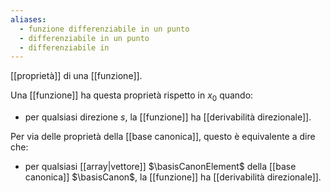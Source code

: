 ```yaml
---
aliases:
  - funzione differenziabile in un punto
  - differenziabile in un punto
  - differenziabile in
---
```


[[proprietà]] di una [[funzione]].

Una [[funzione]] ha questa proprietà rispetto in $x_0$ quando:
- per qualsiasi direzione $s$, la [[funzione]] ha [[derivabilità direzionale]].

Per via delle proprietà della [[base canonica]], questo è equivalente a dire che:
- per qualsiasi [[array|vettore]] $\basisCanonElement$ della [[base canonica]] $\basisCanon$, la [[funzione]] ha [[derivabilità direzionale]].
